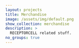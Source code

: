 ```yaml
---
layout: projects
title: Merchandise
image: /assets/img/default.png
show_collection: merchandise
description: >
  RECEPTORCELL related stuff.
no_groups: true
---
```

